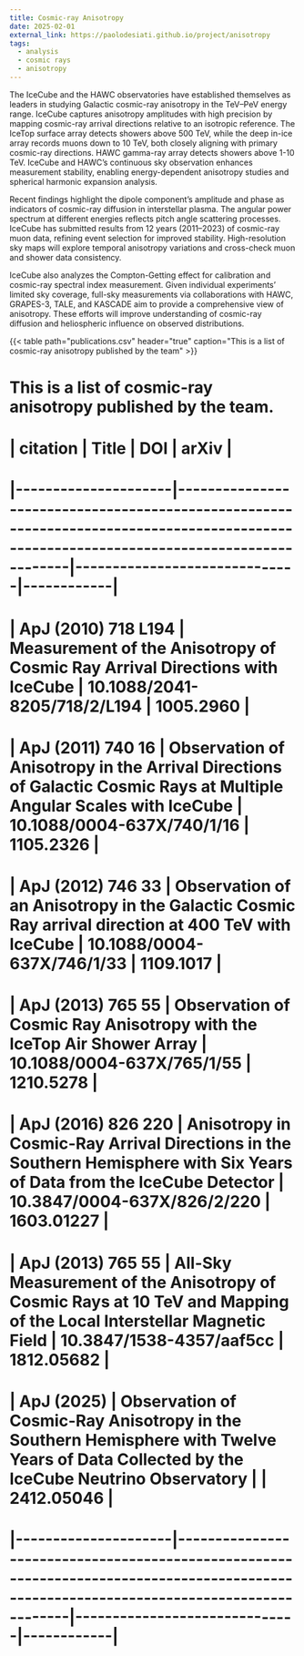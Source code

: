 ```yaml
---
title: Cosmic-ray Anisotropy
date: 2025-02-01
external_link: https://paolodesiati.github.io/project/anisotropy
tags:
  - analysis
  - cosmic rays
  - anisotropy
---
```


The IceCube and the HAWC observatories have established themselves as leaders in studying Galactic cosmic-ray anisotropy in the TeV–PeV energy range. IceCube captures anisotropy amplitudes with high precision by mapping cosmic-ray arrival directions relative to an isotropic reference. The IceTop surface array detects showers above 500 TeV, while the deep in-ice array records muons down to 10 TeV, both closely aligning with primary cosmic-ray directions. HAWC gamma-ray array detects showers above 1-10 TeV. IceCube and HAWC’s continuous sky observation enhances measurement stability, enabling energy-dependent anisotropy studies and spherical harmonic expansion analysis.

Recent findings highlight the dipole component’s amplitude and phase as indicators of cosmic-ray diffusion in interstellar plasma. The angular power spectrum at different energies reflects pitch angle scattering processes. IceCube has submitted results from 12 years (2011–2023) of cosmic-ray muon data, refining event selection for improved stability. High-resolution sky maps will explore temporal anisotropy variations and cross-check muon and shower data consistency.  

IceCube also analyzes the Compton-Getting effect for calibration and cosmic-ray spectral index measurement. Given individual experiments’ limited sky coverage, full-sky measurements via collaborations with HAWC, GRAPES-3, TALE, and KASCADE aim to provide a comprehensive view of anisotropy. These efforts will improve understanding of cosmic-ray diffusion and heliospheric influence on observed distributions.

{{< table path="publications.csv" header="true" caption="This is a list of cosmic-ray anisotropy published by the team" >}}

# This is a list of cosmic-ray anisotropy published by the team.
# | citation            | Title                                                                                                               | DOI                          | arXiv      |
# |---------------------|-----------------------------------------------------------------------------------------------------------------------------------------|------------------------------|------------|
# | ApJ (2010) 718 L194 | Measurement of the Anisotropy of Cosmic Ray Arrival Directions with IceCube                                                             | 10.1088/2041-8205/718/2/L194 | 1005.2960  |
# | ApJ (2011) 740 16   | Observation of Anisotropy in the Arrival Directions of Galactic Cosmic Rays at Multiple Angular Scales with IceCube                     | 10.1088/0004-637X/740/1/16   | 1105.2326  |
# | ApJ (2012) 746 33   | Observation of an Anisotropy in the Galactic Cosmic Ray arrival direction at 400 TeV with IceCube                                       | 10.1088/0004-637X/746/1/33   | 1109.1017  |
# | ApJ (2013) 765 55   | Observation of Cosmic Ray Anisotropy with the IceTop Air Shower Array                                                                   | 10.1088/0004-637X/765/1/55   | 1210.5278  |
# | ApJ (2016) 826 220  | Anisotropy in Cosmic-Ray Arrival Directions in the Southern Hemisphere with Six Years of Data from the IceCube Detector                 | 10.3847/0004-637X/826/2/220  | 1603.01227 |
# | ApJ (2013) 765 55   | All-Sky Measurement of the Anisotropy of Cosmic Rays at 10 TeV and Mapping of the Local Interstellar Magnetic Field                     | 10.3847/1538-4357/aaf5cc     | 1812.05682 |
# | ApJ (2025)          | Observation of Cosmic-Ray Anisotropy in the Southern Hemisphere with Twelve Years of Data Collected by the IceCube Neutrino Observatory |                              | 2412.05046 |
# |---------------------|-----------------------------------------------------------------------------------------------------------------------------------------|------------------------------|------------|

<!--more-->
